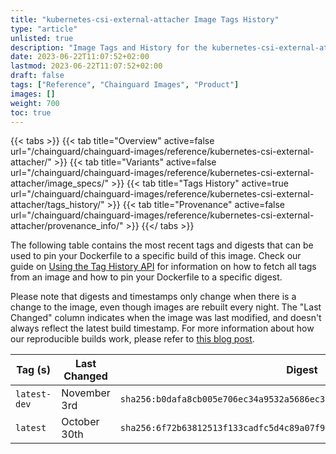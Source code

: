 ```yaml
---
title: "kubernetes-csi-external-attacher Image Tags History"
type: "article"
unlisted: true
description: "Image Tags and History for the kubernetes-csi-external-attacher Chainguard Image"
date: 2023-06-22T11:07:52+02:00
lastmod: 2023-06-22T11:07:52+02:00
draft: false
tags: ["Reference", "Chainguard Images", "Product"]
images: []
weight: 700
toc: true
---
```


{{< tabs >}}
{{< tab title="Overview" active=false url="/chainguard/chainguard-images/reference/kubernetes-csi-external-attacher/" >}}
{{< tab title="Variants" active=false url="/chainguard/chainguard-images/reference/kubernetes-csi-external-attacher/image_specs/" >}}
{{< tab title="Tags History" active=true url="/chainguard/chainguard-images/reference/kubernetes-csi-external-attacher/tags_history/" >}}
{{< tab title="Provenance" active=false url="/chainguard/chainguard-images/reference/kubernetes-csi-external-attacher/provenance_info/" >}}
{{</ tabs >}}

The following table contains the most recent tags and digests that can be used to pin your Dockerfile to a specific build of this image. Check our guide on [Using the Tag History API](/chainguard/chainguard-images/using-the-tag-history-api/) for information on how to fetch all tags from an image and how to pin your Dockerfile to a specific digest.

Please note that digests and timestamps only change when there is a change to the image, even though images are rebuilt every night. The "Last Changed" column indicates when the image was last modified, and doesn't always reflect the latest build timestamp. For more information about how our reproducible builds work, please refer to [this blog post](https://www.chainguard.dev/unchained/reproducing-chainguards-reproducible-image-builds).

| Tag (s)       | Last Changed | Digest                                                                    |
|---------------|--------------|---------------------------------------------------------------------------|
|  `latest-dev` | November 3rd | `sha256:b0dafa8cb005e706ec34a9532a5686ec3a5cd87eafc3ec99e66220652dd6a3d7` |
|  `latest`     | October 30th | `sha256:6f72b63812513f133cadfc5d4c89a07f9aa8cf5e1c9bb0f73c5e71d44608f7c0` |

